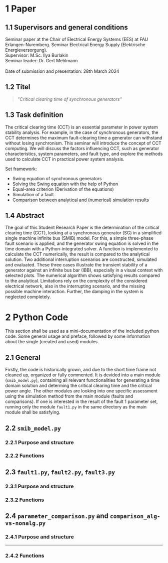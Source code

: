 # 1 Paper

## 1.1 Supervisors and general conditions

Seminar paper at the Chair of Electrical Energy Systems (EES) at FAU Erlangen-Nuremberg. Seminar Electrical Energy Supply (Elektrische Energieversorgung).<br>
Supervisor: M.Sc. Ilya Burlakin<br>
Seminar leader: Dr. Gert Mehlmann<br><br>
Date of submission and presentation: 28th March 2024

## 1.2 Titel

> _"Critical clearing time of synchronous generators"_

## 1.3 Task definition

The critical clearing time (CCT) is an essential parameter in power system stability analysis.
For example, in the case of synchronous generators, the CCT determines the maximum fault-clearing time a generator can withstand without losing synchronism. This seminar will introduce the concept of CCT computing.
We will discuss the factors influencing CCT, such as generator characteristics, system parameters, and fault type, and explore the methods used to calculate CCT in practical power system analysis.

Set framework:
- Swing equation of synchronous generators
- Solving the Swing equation with the help of Python
- Equal-area criterion (Derivation of the equations)
- Simulation of a fault
- Comparison between analytical and (numerical) simulation results

## 1.4 Abstract

The goal of this Student Research Paper is the determination of the critical clearing time (CCT), looking at a synchronous generator (SG) in a simplified single machine infinite bus (SMIB) model. For this, a simple three-phase fault scenario is applied, and the generator swing equation is solved in the time domain with a Python-integrated solver. A function is implemented to calculate the CCT numerically, the result is compared to the analytical solution. Two additional interruption scenarios are constructed, simulated and evaluated. These three cases illustrate the transient stability of a generator against an infinite bus bar (IBB), especially in a visual context with selected plots. The numerical algorithm shows satisfying results compared to the analytical. Limitations rely on the complexity of the considered electrical network, also in the interrupting scenario, and the missing possible machine interaction. Further, the damping in the system is neglected completely.

# 2 Python Code

This section shall be used as a mini-documentation of the included python code. Some general usage and preface, followed by some information about the single (created and used) modules.

## 2.1 General

Firstly, the code is historically grown, and due to the short time frame not cleaned up, organized or fully commented. It is devided into a main module (`smib_model.py`), containing all relevant functionalities for generating a time domain solution and determing the critical clearing time and the critical power angle. The other modules are looking into one specific assessment using the simulation method from the main module (faults and comparisons). If one is interested in the result of the fault 1 parameter set, running only the module `fault1.py` in the same directory as the main module shall be satisfying.

## 2.2 `smib_model.py`

### 2.2.1 Purpose and structure

### 2.2.2 Functions

## 2.3 `fault1.py`, `fault2.py`, `fault3.py`

### 2.3.1 Purpose and structure

### 2.3.2 Functions

## 2.4 `parameter_comparison.py` and `comparison_alg-vs-nonalg.py`

### 2.4.1 Purpose and structure
****
### 2.4.2 Functions
